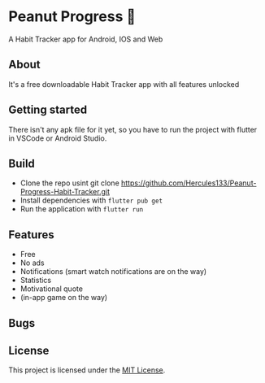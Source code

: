 # Peanut Progress 🥜

A Habit Tracker app for Android, IOS and Web

## About

It's a free downloadable Habit Tracker app with all features unlocked

## Getting started

There isn't any apk file for it yet, so you have to run the project with flutter in VSCode or Android Studio.

## Build

- Clone the repo usint git clone https://github.com/Hercules133/Peanut-Progress-Habit-Tracker.git
- Install dependencies with `flutter pub get`
- Run the application with `flutter run`

## Features
- Free
- No ads
- Notifications (smart watch notifications are on the way)
- Statistics
- Motivational quote
- (in-app game on the way)

## Bugs

## License

This project is licensed under the [MIT License](LICENSE.md).